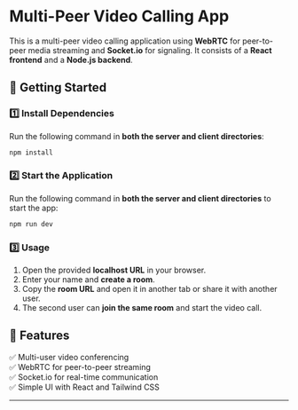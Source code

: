 # Multi-Peer Video Calling App

This is a multi-peer video calling application using **WebRTC** for peer-to-peer media streaming and **Socket.io** for signaling. It consists of a **React frontend** and a **Node.js backend**.

## 🚀 Getting Started

### 1️⃣ Install Dependencies  
Run the following command in **both the server and client directories**:  

```sh
npm install
```

### 2️⃣ Start the Application  
Run the following command in **both the server and client directories** to start the app:

```sh
npm run dev
```

### 3️⃣ Usage  
1. Open the provided **localhost URL** in your browser.  
2. Enter your name and **create a room**.  
3. Copy the **room URL** and open it in another tab or share it with another user.  
4. The second user can **join the same room** and start the video call.  

## 📌 Features  
✅ Multi-user video conferencing  
✅ WebRTC for peer-to-peer streaming  
✅ Socket.io for real-time communication  
✅ Simple UI with React and Tailwind CSS  

---

 

